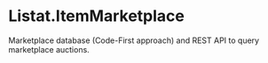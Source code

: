 # Listat.ItemMarketplace
Marketplace database (Code-First approach) and REST API to query marketplace auctions.
